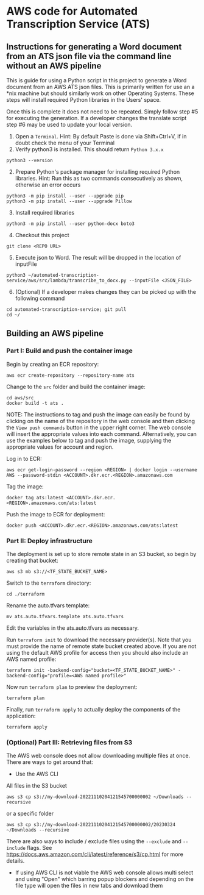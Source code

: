 # AWS code for Automated Transcription Service (ATS)

## Instructions for generating a Word document from an ATS json file via the command line without an AWS pipeline

This is guide for using a Python script in this project to generate a Word document from an AWS ATS json files. This is primarily written for use an a *nix machine but should similarly work on other Operating Systems. These steps will install required Python libraries in the Users' space.

Once this is complete it does not need to be repeated. Simply follow step #5 for executing the generation. If a developer changes the translate script step #6 may be used to update your local version.

1. Open a `Terminal`. Hint: By default Paste is done via Shift+Ctrl+V, if in doubt check the menu of your Terminal
2. Verify python3 is installed. This should return `Python 3.x.x`
```
python3 --version
```
2. Prepare Python's package manager for installing required Python libraries. Hint: Run this as two commands consecutively as shown, otherwise an error occurs
```
python3 -m pip install --user --upgrade pip
python3 -m pip install --user --upgrade Pillow
```
3. Install required libraries
```
python3 -m pip install --user python-docx boto3
```
4. Checkout this project
```
git clone <REPO URL>
```
5. Execute json to Word. The result will be dropped in the location of inputFile
```
python3 ~/automated-transcription-service/aws/src/lambda/transcribe_to_docx.py --inputFile <JSON_FILE>
```
6. (Optional) If a developer makes changes they can be picked up with the following command
```
cd automated-transcription-service; git pull
cd ~/
```

## Building an AWS pipeline
### Part I: Build and push the container image

Begin by creating an ECR repository:

```
aws ecr create-repository --repository-name ats
```

Change to the `src` folder and build the container image:

```
cd aws/src
docker build -t ats .
```

NOTE: The instructions to tag and push the image can easily be found by clicking on the name of the repository in the web console and then clicking the `View push commands` button in the upper right corner. The web console will insert the appropriate values into each command. Alternatively, you can use the examples below to tag and push the image, supplying the appropriate values for account and region.

Log in to ECR:

```
aws ecr get-login-password --region <REGION> | docker login --username AWS --password-stdin <ACCOUNT>.dkr.ecr.<REGION>.amazonaws.com
```

Tag the image:

```
docker tag ats:latest <ACCOUNT>.dkr.ecr.<REGION>.amazonaws.com/ats:latest
```

Push the image to ECR for deployment:

```
docker push <ACCOUNT>.dkr.ecr.<REGION>.amazonaws.com/ats:latest
```

### Part II: Deploy infrastructure

The deployment is set up to store remote state in an S3 bucket, so begin by creating that bucket:
```
aws s3 mb s3://<TF_STATE_BUCKET_NAME>
```

Switch to the `terraform` directory:

```
cd ./terraform
```

Rename the auto.tfvars template:

```
mv ats.auto.tfvars.template ats.auto.tfvars
```

Edit the variables in the ats.auto.tfvars as necessary.

Run `terraform init` to download the necessary provider(s). Note that you must provide the name of remote state bucket created above. If you are not using the default AWS profile for access then you should also include an AWS named profile:

```
terraform init -backend-config="bucket=<TF_STATE_BUCKET_NAME>" -backend-config="profile=<AWS named profile>"
```

Now run `terraform plan` to preview the deployment:

```
terraform plan
```

Finally, run `terraform apply` to actually deploy the components of the application:

```
terraform apply
```

### (Optional) Part III: Retrieving files from S3

The AWS web console does not allow downloading multiple files at once. There are ways to get around that:

* Use the AWS CLI

All files in the S3 bucket
```
aws s3 cp s3://my-download-20221110204121545700000002 ~/Downloads --recursive
```
or a specific folder
```
aws s3 cp s3://my-download-20221110204121545700000002/20230324 ~/Downloads --recursive
```
There are also ways to include / exclude files using the `--exclude` and `--include` flags. See https://docs.aws.amazon.com/cli/latest/reference/s3/cp.html for more details.

* If using AWS CLI is not viable the AWS web console allows multi select and using "Open" which barring popup blockers and depending on the file type will open the files in new tabs and download them
